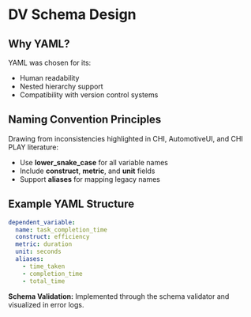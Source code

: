 # DV Schema Design

## Why YAML?
YAML was chosen for its:
- Human readability
- Nested hierarchy support
- Compatibility with version control systems

## Naming Convention Principles
Drawing from inconsistencies highlighted in CHI, AutomotiveUI, and CHI PLAY literature:
- Use **lower_snake_case** for all variable names
- Include **construct**, **metric**, and **unit** fields
- Support **aliases** for mapping legacy names

## Example YAML Structure

```yaml
dependent_variable:
  name: task_completion_time
  construct: efficiency
  metric: duration
  unit: seconds
  aliases:
    - time_taken
    - completion_time
    - total_time
````
**Schema Validation:** Implemented through the schema validator and visualized in error logs.

